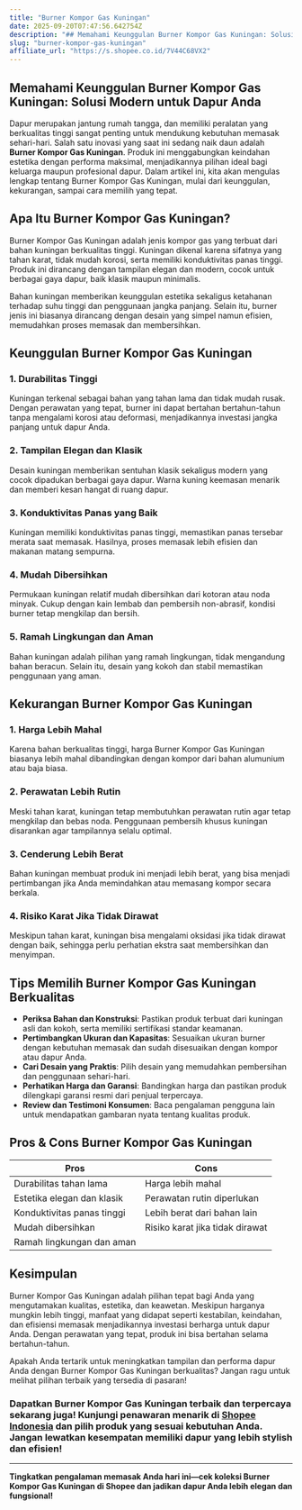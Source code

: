 ```yaml
---
title: "Burner Kompor Gas Kuningan"
date: 2025-09-20T07:47:56.642754Z
description: "## Memahami Keunggulan Burner Kompor Gas Kuningan: Solusi Modern untuk Dapur Anda..."
slug: "burner-kompor-gas-kuningan"
affiliate_url: "https://s.shopee.co.id/7V44C68VX2"
---
```

## Memahami Keunggulan Burner Kompor Gas Kuningan: Solusi Modern untuk Dapur Anda

Dapur merupakan jantung rumah tangga, dan memiliki peralatan yang berkualitas tinggi sangat penting untuk mendukung kebutuhan memasak sehari-hari. Salah satu inovasi yang saat ini sedang naik daun adalah **Burner Kompor Gas Kuningan**. Produk ini menggabungkan keindahan estetika dengan performa maksimal, menjadikannya pilihan ideal bagi keluarga maupun profesional dapur. Dalam artikel ini, kita akan mengulas lengkap tentang Burner Kompor Gas Kuningan, mulai dari keunggulan, kekurangan, sampai cara memilih yang tepat.

## Apa Itu Burner Kompor Gas Kuningan?

Burner Kompor Gas Kuningan adalah jenis kompor gas yang terbuat dari bahan kuningan berkualitas tinggi. Kuningan dikenal karena sifatnya yang tahan karat, tidak mudah korosi, serta memiliki konduktivitas panas tinggi. Produk ini dirancang dengan tampilan elegan dan modern, cocok untuk berbagai gaya dapur, baik klasik maupun minimalis.

Bahan kuningan memberikan keunggulan estetika sekaligus ketahanan terhadap suhu tinggi dan penggunaan jangka panjang. Selain itu, burner jenis ini biasanya dirancang dengan desain yang simpel namun efisien, memudahkan proses memasak dan membersihkan.

## Keunggulan Burner Kompor Gas Kuningan

### 1. Durabilitas Tinggi

Kuningan terkenal sebagai bahan yang tahan lama dan tidak mudah rusak. Dengan perawatan yang tepat, burner ini dapat bertahan bertahun-tahun tanpa mengalami korosi atau deformasi, menjadikannya investasi jangka panjang untuk dapur Anda.

### 2. Tampilan Elegan dan Klasik

Desain kuningan memberikan sentuhan klasik sekaligus modern yang cocok dipadukan berbagai gaya dapur. Warna kuning keemasan menarik dan memberi kesan hangat di ruang dapur.

### 3. Konduktivitas Panas yang Baik

Kuningan memiliki konduktivitas panas tinggi, memastikan panas tersebar merata saat memasak. Hasilnya, proses memasak lebih efisien dan makanan matang sempurna.

### 4. Mudah Dibersihkan

Permukaan kuningan relatif mudah dibersihkan dari kotoran atau noda minyak. Cukup dengan kain lembab dan pembersih non-abrasif, kondisi burner tetap mengkilap dan bersih.

### 5. Ramah Lingkungan dan Aman

Bahan kuningan adalah pilihan yang ramah lingkungan, tidak mengandung bahan beracun. Selain itu, desain yang kokoh dan stabil memastikan penggunaan yang aman.

## Kekurangan Burner Kompor Gas Kuningan

### 1. Harga Lebih Mahal

Karena bahan berkualitas tinggi, harga Burner Kompor Gas Kuningan biasanya lebih mahal dibandingkan dengan kompor dari bahan alumunium atau baja biasa.

### 2. Perawatan Lebih Rutin

Meski tahan karat, kuningan tetap membutuhkan perawatan rutin agar tetap mengkilap dan bebas noda. Penggunaan pembersih khusus kuningan disarankan agar tampilannya selalu optimal.

### 3. Cenderung Lebih Berat

Bahan kuningan membuat produk ini menjadi lebih berat, yang bisa menjadi pertimbangan jika Anda memindahkan atau memasang kompor secara berkala.

### 4. Risiko Karat Jika Tidak Dirawat

Meskipun tahan karat, kuningan bisa mengalami oksidasi jika tidak dirawat dengan baik, sehingga perlu perhatian ekstra saat membersihkan dan menyimpan.

## Tips Memilih Burner Kompor Gas Kuningan Berkualitas

- **Periksa Bahan dan Konstruksi**: Pastikan produk terbuat dari kuningan asli dan kokoh, serta memiliki sertifikasi standar keamanan.
- **Pertimbangkan Ukuran dan Kapasitas**: Sesuaikan ukuran burner dengan kebutuhan memasak dan sudah disesuaikan dengan kompor atau dapur Anda.
- **Cari Desain yang Praktis**: Pilih desain yang memudahkan pembersihan dan penggunaan sehari-hari.
- **Perhatikan Harga dan Garansi**: Bandingkan harga dan pastikan produk dilengkapi garansi resmi dari penjual terpercaya.
- **Review dan Testimoni Konsumen**: Baca pengalaman pengguna lain untuk mendapatkan gambaran nyata tentang kualitas produk.

## Pros & Cons Burner Kompor Gas Kuningan

| **Pros**                                 | **Cons**                                        |
|------------------------------------------|------------------------------------------------|
| Durabilitas tahan lama                  | Harga lebih mahal                            |
| Estetika elegan dan klasik             | Perawatan rutin diperlukan                  |
| Konduktivitas panas tinggi             | Lebih berat dari bahan lain                   |
| Mudah dibersihkan                      | Risiko karat jika tidak dirawat             |
| Ramah lingkungan dan aman              |                                              |

## Kesimpulan

Burner Kompor Gas Kuningan adalah pilihan tepat bagi Anda yang mengutamakan kualitas, estetika, dan keawetan. Meskipun harganya mungkin lebih tinggi, manfaat yang didapat seperti kestabilan, keindahan, dan efisiensi memasak menjadikannya investasi berharga untuk dapur Anda. Dengan perawatan yang tepat, produk ini bisa bertahan selama bertahun-tahun.

Apakah Anda tertarik untuk meningkatkan tampilan dan performa dapur Anda dengan Burner Kompor Gas Kuningan berkualitas? Jangan ragu untuk melihat pilihan terbaik yang tersedia di pasaran!

### Dapatkan Burner Kompor Gas Kuningan terbaik dan terpercaya sekarang juga! Kunjungi penawaran menarik di [Shopee Indonesia](https://s.shopee.co.id/7V44C68VX2) dan pilih produk yang sesuai kebutuhan Anda. Jangan lewatkan kesempatan memiliki dapur yang lebih stylish dan efisien!

---

**Tingkatkan pengalaman memasak Anda hari ini—cek koleksi Burner Kompor Gas Kuningan di Shopee dan jadikan dapur Anda lebih elegan dan fungsional!**